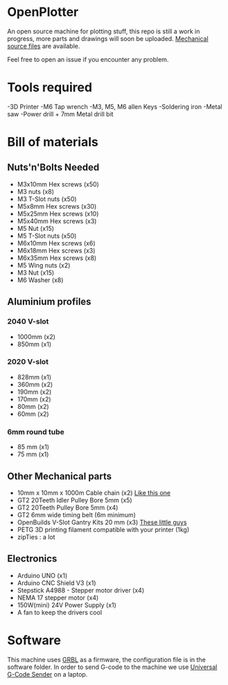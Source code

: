 # OpenPlotter
An open source machine for plotting stuff, this repo is still a work in progress, more parts and drawings will soon be uploaded. 
[Mechanical source files](https://cad.onshape.com/documents/46722cd283d12a82f0ec8435/w/54065c5dafbb0bb403c8ca67/e/3b850448fa15e10835d7a433?renderMode=0&uiState=66955be95deb832b1e9f9248) are available. 

Feel free to open an issue if you encounter any problem. 

# Tools required
-3D Printer
-M6 Tap wrench
-M3, M5, M6 allen Keys
-Soldering iron
-Metal saw
-Power drill + 7mm Metal drill bit

# Bill of materials

## Nuts'n'Bolts Needed

- M3x10mm Hex screws (x50)
- M3 nuts (x8)
- M3 T-Slot nuts (x50)
- M5x8mm Hex screws (x30)
- M5x25mm Hex screws (x10)
- M5x40mm Hex screws (x3)
- M5 Nut (x15)
- M5 T-Slot nuts (x50)
- M6x10mm Hex screws (x6)
- M6x18mm Hex screws (x3)
- M6x35mm Hex screws (x8)
- M5 Wing nuts (x2)
- M3 Nut (x15)
- M6 Washer (x8)

## Aluminium profiles
### 2040 V-slot
- 1000mm (x2)
- 850mm (x1) 

### 2020 V-slot
- 828mm (x1)
- 360mm (x2)
- 190mm (x2)
- 170mm (x2)
- 80mm (x2)
- 60mm (x2)

### 6mm round tube 
- 85 mm (x1)
- 75 mm (x1)

## Other Mechanical parts
- 10mm x 10mm x 1000m Cable chain (x2) [Like this one](https://www.amazon.fr/chudian-10mmx10mm-Transporteur-Imprimante-Machine%EF%BC%8CNoir/dp/B07Y6769LL?pd_rd_w=SgpTm&content-id=amzn1.sym.2feba941-c3ea-43f7-9bb0-8595e66c71e9&pf_rd_p=2feba941-c3ea-43f7-9bb0-8595e66c71e9&pf_rd_r=PNCYDVQPMEP8R8EMBY00&pd_rd_wg=k4awF&pd_rd_r=3dc373b0-0f3b-4564-b3dd-3d22f7814f42&pd_rd_i=B07Y6769LL&psc=1&ref_=pd_bap_d_grid_rp_0_1_ec_pd_nav_hcs_rp_2_t)
- GT2 20Teeth Idler Pulley Bore 5mm (x5)
- GT2 20Teeth Pulley Bore 5mm (x4)
- GT2 6mm wide timing belt (6m minimum)
- OpenBuilds V-Slot Gantry Kits 20 mm (x3) [These little guys](https://openbuildspartstore.com/v-slot-gantry-kit-20mm/)
- PETG 3D printing filament compatible with your printer (1kg)
- zipTies : a lot
  

## Electronics
- Arduino UNO (x1)
- Arduino CNC Shield V3 (x1)
- Stepstick A4988 - Stepper motor driver (x4)
- NEMA 17 stepper motor (x4)
- 150W(mini) 24V Power Supply (x1)
- A fan to keep the drivers cool


# Software

This machine uses [GRBL](https://github.com/gnea/grbl) as a firmware, the configuration file is in the software folder. 
In order to send G-code to the machine we use [Universal G-Code Sender](https://winder.github.io/ugs_website/) on a laptop. 
